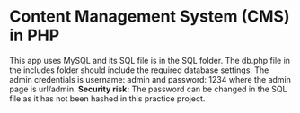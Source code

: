 # Content Management System (CMS) in PHP #
This app uses MySQL and its SQL file is in the SQL folder. The db.php file in the includes folder should include the required database settings. The admin credentials is username: admin and password: 1234 where the admin page is url/admin. **Security risk:** The password can be changed in the SQL file as it has not been hashed in this practice project.
